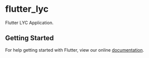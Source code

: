 # flutter_lyc

Flutter LYC Application.

## Getting Started

For help getting started with Flutter, view our online
[documentation](https://flutter.io/).
